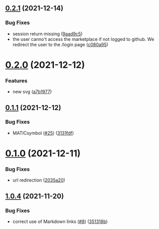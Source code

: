 ## [0.2.1](https://github.com/web3community/DEV-NFT/compare/v0.2.0...v0.2.1) (2021-12-14)


### Bug Fixes

* session return missing ([9aad9c5](https://github.com/web3community/DEV-NFT/commit/9aad9c5f267eb2f38d3a15d5b6929713e3e53e25))
* the user canno't access the marketplace if not logged to github. We redirect the user to the /login page ([c080a95](https://github.com/web3community/DEV-NFT/commit/c080a951dfe02d1313c4aff3518bdaa6d1b5675c))



# [0.2.0](https://github.com/web3community/DEV-NFT/compare/v0.1.1...v0.2.0) (2021-12-12)


### Features

* new svg ([a7b1977](https://github.com/web3community/DEV-NFT/commit/a7b197711860d05e98ea62f84207fb3f385c6c22))



## [0.1.1](https://github.com/web3community/DEV-NFT/compare/v0.1.0...v0.1.1) (2021-12-12)


### Bug Fixes

* MATICsymbol ([#25](https://github.com/web3community/DEV-NFT/issues/25)) ([3131fdf](https://github.com/web3community/DEV-NFT/commit/3131fdf9a0ab251d52324bd56ea8fb176a4533c1))



# [0.1.0](https://github.com/web3community/DEV-NFT/compare/v1.0.4...v0.1.0) (2021-12-11)


### Bug Fixes

* url redirection  ([2035a20](https://github.com/web3community/DEV-NFT/commit/2035a2063d46ac49f60083dd94188bf4133786ce))



## [1.0.4](https://github.com/web3community/DEV-NFT/compare/v1.0.3...v1.0.4) (2021-11-20)


### Bug Fixes

* correct use of Markdown links ([#8](https://github.com/web3community/DEV-NFT/issues/8)) ([351318b](https://github.com/web3community/DEV-NFT/commit/351318bbfad08a10d50fc504759fccca9366b1df))




